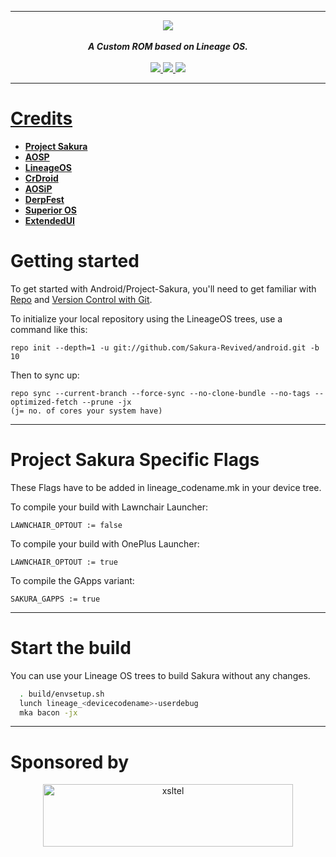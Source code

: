 -----------------------------------------------------------------------------
<div align="center">
<img src="https://i.imgur.com/3n4NiPo.jpg"> 
<br>
<br>
<strong><i>A Custom ROM based on Lineage OS.</i></strong>
<br>
<br>
<a href="https://sourceforge.net/projects/projectsakura/">
<img src="https://img.shields.io/sourceforge/dt/projectsakura?style=for-the-badge">
</a>
<a href="https://github.com/ProjectSakura/Bug_Tracker">
<img src="https://img.shields.io/github/issues/ProjectSakura/Bug_Tracker?style=for-the-badge">
</a>
<a href="https://t.me/ProjectSakura">
<img src="https://img.shields.io/badge/Telegram-Chat-blue?style=for-the-badge">
</div>

-----------------------------------------------------------------------------


Credits
=======
 * [**Project Sakura**](https://github.com/ProjectSakura)
 * [**AOSP**](https://android.googlesource.com)
 * [**LineageOS**](https://github.com/LineageOS)
 * [**CrDroid**](https://github.com/crdroidandroid)
 * [**AOSiP**](https://github.com/AOSiP)
 * [**DerpFest**](https://github.com/DerpLab)
 * [**Superior OS**](https://github.com/SuperiorOS)
 * [**ExtendedUI**](https://github.com/Extended-UI) 

Getting started
===============

To get started with Android/Project-Sakura, you'll need to get
familiar with [Repo](https://source.android.com/source/using-repo.html) and [Version Control with Git](https://source.android.com/source/version-control.html).

To initialize your local repository using the LineageOS trees, use a command like this:
```
repo init --depth=1 -u git://github.com/Sakura-Revived/android.git -b 10
```
Then to sync up:
```
repo sync --current-branch --force-sync --no-clone-bundle --no-tags --optimized-fetch --prune -jx
(j= no. of cores your system have)
```
----------------

Project Sakura Specific Flags
=============================

These Flags have to be added in lineage_codename.mk in your device tree.

To compile your build with Lawnchair Launcher:
```
LAWNCHAIR_OPTOUT := false
```
To compile your build with OnePlus Launcher:
```
LAWNCHAIR_OPTOUT := true
```
To compile the GApps variant:
```
SAKURA_GAPPS := true
```
-----------------------------------------------------------------------------

Start the build
=================

You can use your Lineage OS trees to build Sakura without any changes. 

```bash
  . build/envsetup.sh
  lunch lineage_<devicecodename>-userdebug
  mka bacon -jx
```
-----------------------------------------------------------------------------

Sponsored by
==============
<p align="center"> 
<a href="https://my.xsl.tel/"><img src="https://i.imgur.com/yOcPbYf.png" alt="xsltel" height="100" width="400"></a> 
</p>

